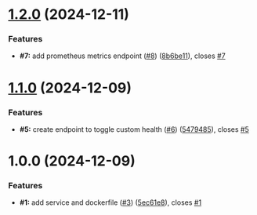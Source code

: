 # [1.2.0](https://github.com/m4s-b3n/rest-test/compare/1.1.0...1.2.0) (2024-12-11)


### Features

* **#7:** add prometheus metrics endpoint ([#8](https://github.com/m4s-b3n/rest-test/issues/8)) ([8b6be11](https://github.com/m4s-b3n/rest-test/commit/8b6be1136a8026ebd56bedbba895e9ec777bd564)), closes [#7](https://github.com/m4s-b3n/rest-test/issues/7)

# [1.1.0](https://github.com/m4s-b3n/rest-test/compare/1.0.0...1.1.0) (2024-12-09)


### Features

* **#5:** create endpoint to toggle custom health ([#6](https://github.com/m4s-b3n/rest-test/issues/6)) ([5479485](https://github.com/m4s-b3n/rest-test/commit/5479485e47e08adb83b1a48732b12729e5a2c6dd)), closes [#5](https://github.com/m4s-b3n/rest-test/issues/5)

# 1.0.0 (2024-12-09)


### Features

* **#1:** add service and dockerfile ([#3](https://github.com/m4s-b3n/rest-test/issues/3)) ([5ec61e8](https://github.com/m4s-b3n/rest-test/commit/5ec61e830132af6574fcb6eb93819f6ea3e207b8)), closes [#1](https://github.com/m4s-b3n/rest-test/issues/1)
